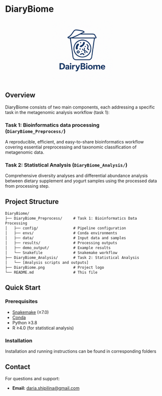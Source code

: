 # DiaryBiome

<div align="center">
  <img src="DiaryBiome.png" alt="DiaryBiome Logo" width="200"/>
</div>

## Overview

DiaryBiome consists of two main components, each addressing a specific task in the metagenomic analysis workflow (task 1):

### Task 1: Bioinformatics data processing (`DiaryBiome_Preprocess/`)
A reproducible, efficient, and easy-to-share bioinformatics workflow covering essential preprocessing and taxonomic classification of metagenomic data.

### Task 2: Statistical Analysis (`DiaryBiome_Analysis/`)
Comprehensive diversity analyses and differential abundance analysis between dietary supplement and yogurt samples using the processed data from processing step.

## Project Structure

```
DiaryBiome/
├── DiaryBiome_Preprocess/     # Task 1: Bioinformatics Data Processing
│   ├── config/                # Pipeline configuration
│   ├── envs/                  # Conda environments
│   ├── data/                  # Input data and samples
│   ├── results/               # Processing outputs
│   ├── demo_output/           # Example results
│   └── Snakefile              # Snakemake workflow
├── DiaryBiome_Analysis/       # Task 2: Statistical Analysis
│   └── [Analysis scripts and outputs]
├── DiaryBiome.png             # Project logo
└── README.md                  # This file
```

## Quick Start

### Prerequisites
- [Snakemake](https://snakemake.readthedocs.io/) (≥7.0)
- [Conda](https://docs.conda.io/)
- Python ≥3.8
- R ≥4.0 (for statistical analysis)

### Installation
Installation and running instructions can be found in corresponding folders


## Contact
For questions and support:
- **Email:** daria.shipilina@gmail.com